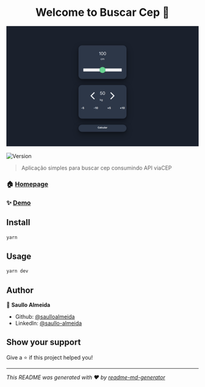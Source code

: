 <h1 align="center">Welcome to Buscar Cep 👋</h1>

![project-screen](https://raw.githubusercontent.com/saulloalmeida/simple-imc/main/project-screen.png?raw=true)

<p>
  <img alt="Version" src="https://img.shields.io/badge/version-0.0.0-blue.svg?cacheSeconds=2592000" />
</p>

> Aplicação simples para buscar cep consumindo API viaCEP

### 🏠 [Homepage](https://busca-cep-lemon.vercel.app/)

### ✨ [Demo](https://busca-cep-lemon.vercel.app/)

## Install

```sh
yarn
```

## Usage

```sh
yarn dev
```

## Author

👤 **Saullo Almeida**

* Github: [@saulloalmeida](https://github.com/saulloalmeida)
* LinkedIn: [@saullo-almeida](https://linkedin.com/in/saullo-almeida)

## Show your support

Give a ⭐️ if this project helped you!

***
_This README was generated with ❤️ by [readme-md-generator](https://github.com/kefranabg/readme-md-generator)_